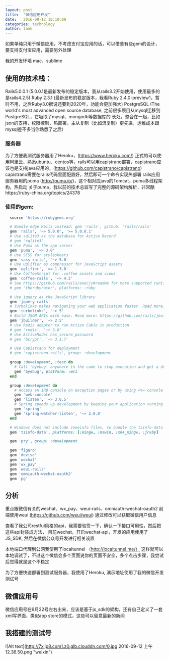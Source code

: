 ```yaml
---
layout: post
title:  "微信应用开发"
date:   2016-09-12 10:10:09
categories: technology
author: tank
---
```


如果单纯只用于微信应用，不考虑支付宝应用的话，可以借鉴有些gem的设计，要支持支付宝应用，需要另外处理

我的开发环境
mac、sublime

## 使用的技术栈：
Rails5.0.0.1 (5.0.0.1是最新发布的稳定版本，我从rails3.2开始使用，使用最多的是rails4.2.5)
Ruby 2.3.1 (最新发布的稳定版本，我看Ruby 2.4.0-preview1，暂时不用，之后Ruby3.0据说还要到2020年，功能会更加强大)
PostgreSQL (The world's most advanced open source database, 之前很多项目从mysql迁移到PostgreSQL，它吸取了mysql、mongodb等数据库的
长处，整合在一起，比如json的支持，权限控制，热部署，主从复制（比如流复制）更先进，运维成本跟mysql差不多当你熟悉了之后）

### 服务器
为了方便我测试服务器用了Heroku，(https://www.heroku.com/)
正式的可以使用阿里云、熟悉ubuntu、centos等，rails可以用capistrano部署，capistrano应该也是支持java应用的，(https://github.com/capistrano/capistrano)
capistrano需要在rails代码里面配置好，然后即可一个命令实现热部署
rails应用服务器用的puma (http://puma.io/)，这个相对应java的Tomcat，puma多线程架构，热启动
关于puma，我以前的技术总监写了完整的源码架构解析，非常酷https://ruby-china.org/topics/24378

### 使用的gem:

```ruby
  source 'https://rubygems.org'

  # Bundle edge Rails instead: gem 'rails', github: 'rails/rails'
  gem 'rails', '~> 5.0.0', '>= 5.0.0.1'
  # Use sqlite3 as the database for Active Record
  # gem 'sqlite3'
  # Use Puma as the app server
  gem 'puma', '~> 3.0'
  # Use SCSS for stylesheets
  gem 'sass-rails', '~> 5.0'
  # Use Uglifier as compressor for JavaScript assets
  gem 'uglifier', '>= 1.3.0'
  # Use CoffeeScript for .coffee assets and views
  gem 'coffee-rails', '~> 4.2'
  # See https://github.com/rails/execjs#readme for more supported runtimes
  # gem 'therubyracer', platforms: :ruby

  # Use jquery as the JavaScript library
  gem 'jquery-rails'
  # Turbolinks makes navigating your web application faster. Read more: https://github.com/turbolinks/turbolinks
  gem 'turbolinks', '~> 5'
  # Build JSON APIs with ease. Read more: https://github.com/rails/jbuilder
  gem 'jbuilder', '~> 2.5'
  # Use Redis adapter to run Action Cable in production
  # gem 'redis', '~> 3.0'
  # Use ActiveModel has_secure_password
  # gem 'bcrypt', '~> 3.1.7'

  # Use Capistrano for deployment
  # gem 'capistrano-rails', group: :development

  group :development, :test do
    # Call 'byebug' anywhere in the code to stop execution and get a debugger console
    gem 'byebug', platform: :mri
  end

  group :development do
    # Access an IRB console on exception pages or by using <%= console %> anywhere in the code.
    gem 'web-console'
    gem 'listen', '~> 3.0.5'
    # Spring speeds up development by keeping your application running in the background. Read more: https://github.com/rails/spring
    gem 'spring'
    gem 'spring-watcher-listen', '~> 2.0.0'
  end

  # Windows does not include zoneinfo files, so bundle the tzinfo-data gem
  gem 'tzinfo-data', platforms: [:mingw, :mswin, :x64_mingw, :jruby]

  gem 'pry', group: :development

  gem 'figaro'
  gem 'devise'
  gem 'wechat'
  gem 'wx_pay'
  gem 'weui-rails'
  gem 'omniauth-wechat-oauth2'
  gem 'pg'
```
## 分析

重点跟微信有关的wechat、wx_pay、weui-rails、omniauth-wechat-oauth2
前端使用weui (https://github.com/weui/weui)
通过修改可以获取微信用户信息

查看了我公司restful风格的api，我需要验签一下，确认一下接口可用性，然后把这些api封装成方法，
目前wechat，开启wechat-api，开发的应用使用了JS_SDK, 然后在微信公众号开发进行相关设置

本地端口代理到公网我使用了localtunnel （http://localtunnel.me/）
这样就可以本地调试了，不过这个微信会多个页面说你的页面不安全，多个点击步骤，我尝试后觉得就是这个不稳定

为了方便快速部署到测试服务器，我使用了Heroku, 演示地址使用了我的微信开发测试号

## 微信应用号

微信应用号在9月22号左右出来，应该是基于js_sdk的架构，还有自己定义了一套xml写界面，类似app store的模式，这些可以留意最新的新闻

## 我搭建的测试号

![Alt text](http://7xjjp8.com1.z0.glb.clouddn.com/0.jpg 2016-09-12 上午12.36.50.png "weixin")
